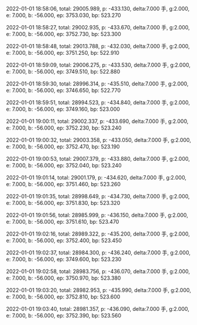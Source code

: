 2022-01-01 18:58:06, total: 29005.989, p: -433.130, delta:7.000 手, g:2.000, e: 7.000, b: -56.000, ep: 3753.030, bp: 523.270

2022-01-01 18:58:27, total: 29002.935, p: -433.670, delta:7.000 手, g:2.000, e: 7.000, b: -56.000, ep: 3752.730, bp: 523.300

2022-01-01 18:58:48, total: 29013.788, p: -432.030, delta:7.000 手, g:2.000, e: 7.000, b: -56.000, ep: 3751.250, bp: 522.910

2022-01-01 18:59:09, total: 29006.275, p: -433.530, delta:7.000 手, g:2.000, e: 7.000, b: -56.000, ep: 3749.510, bp: 522.880

2022-01-01 18:59:30, total: 28996.314, p: -435.510, delta:7.000 手, g:2.000, e: 7.000, b: -56.000, ep: 3746.650, bp: 522.770

2022-01-01 18:59:51, total: 28994.523, p: -434.840, delta:7.000 手, g:2.000, e: 7.000, b: -56.000, ep: 3749.160, bp: 523.000

2022-01-01 19:00:11, total: 29002.337, p: -433.690, delta:7.000 手, g:2.000, e: 7.000, b: -56.000, ep: 3752.230, bp: 523.240

2022-01-01 19:00:32, total: 29003.358, p: -433.050, delta:7.000 手, g:2.000, e: 7.000, b: -56.000, ep: 3752.470, bp: 523.190

2022-01-01 19:00:53, total: 29007.379, p: -433.880, delta:7.000 手, g:2.000, e: 7.000, b: -56.000, ep: 3752.040, bp: 523.240

2022-01-01 19:01:14, total: 29001.179, p: -434.620, delta:7.000 手, g:2.000, e: 7.000, b: -56.000, ep: 3751.460, bp: 523.260

2022-01-01 19:01:35, total: 28998.649, p: -434.730, delta:7.000 手, g:2.000, e: 7.000, b: -56.000, ep: 3751.830, bp: 523.320

2022-01-01 19:01:56, total: 28985.999, p: -436.150, delta:7.000 手, g:2.000, e: 7.000, b: -56.000, ep: 3751.610, bp: 523.470

2022-01-01 19:02:16, total: 28989.322, p: -435.200, delta:7.000 手, g:2.000, e: 7.000, b: -56.000, ep: 3752.400, bp: 523.450

2022-01-01 19:02:37, total: 28984.300, p: -436.240, delta:7.000 手, g:2.000, e: 7.000, b: -56.000, ep: 3749.600, bp: 523.230

2022-01-01 19:02:58, total: 28983.756, p: -436.070, delta:7.000 手, g:2.000, e: 7.000, b: -56.000, ep: 3750.970, bp: 523.380

2022-01-01 19:03:20, total: 28982.953, p: -435.990, delta:7.000 手, g:2.000, e: 7.000, b: -56.000, ep: 3752.810, bp: 523.600

2022-01-01 19:03:40, total: 28981.357, p: -436.090, delta:7.000 手, g:2.000, e: 7.000, b: -56.000, ep: 3752.390, bp: 523.560